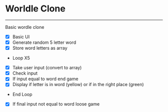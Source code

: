 # Worldle Clone

---

Basic wordle clone

- [x] Basic UI
- [x] Generate random 5 letter word
- [x] Store word letters as array
- Loop X5
- [x] Take user input (convert to array)
- [x] Check input
- [x] If input equal to word end game
- [x] Display if letter is in word (yellow) or if in the right place (green)
- End Loop
- [x] If final input not equal to word loose game
